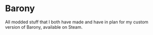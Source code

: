 # Barony
All modded stuff that I both have made and have in plan for my custom version of Barony, available on Steam.
